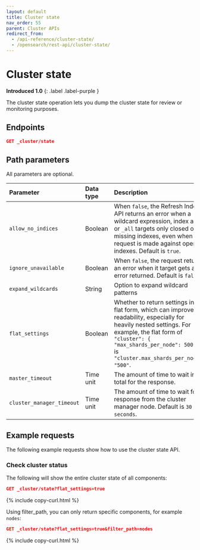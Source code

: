 ```yaml
---
layout: default
title: Cluster state
nav_order: 55
parent: Cluster APIs
redirect_from:
  - /api-reference/cluster-state/
  - /opensearch/rest-api/cluster-state/
---
```


# Cluster state
**Introduced 1.0**
{: .label .label-purple }

The cluster state operation lets you dump the cluster state for review or monitoring purposes.

## Endpoints

```json
GET _cluster/state
```

## Path parameters

All parameters are optional.

Parameter | Data type | Description
:--- | :--- | :---
| `allow_no_indices` | Boolean | When `false`, the Refresh Index API returns an error when a wildcard expression, index alias, or `_all` targets only closed or missing indexes, even when the request is made against open indexes. Default is `true`. |
| `ignore_unavailable` | Boolean | When `false`, the request returns an error when it target gets an error returned. Default is `false`.
| `expand_wildcards` | String | Option to expand wildcard patterns |
| `flat_settings` | Boolean | Whether to return settings in the flat form, which can improve readability, especially for heavily nested settings. For example, the flat form of `"cluster": { "max_shards_per_node": 500 }` is `"cluster.max_shards_per_node": "500"`.
| `master_timeout` | Time unit | The amount of time to wait in total for the response.
| `cluster_manager_timeout` | Time unit | The amount of time to wait for a response from the cluster manager node. Default is `30 seconds`.

## Example requests

The following example requests show how to use the cluster state API.

### Check cluster status

The following will show the entire cluster state of all components:

```json
GET _cluster/state?flat_settings=true
```
{% include copy-curl.html %}

Using filter_path, you can only return specific components, for example `nodes`:

```json
GET _cluster/state?flat_settings=true&filter_path=nodes
```
{% include copy-curl.html %}
